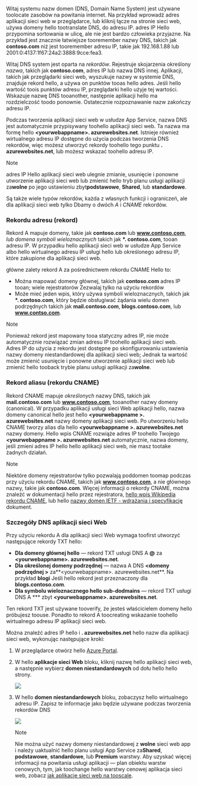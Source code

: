 Witaj systemu nazw domen (DNS, Domain Name System) jest używane toolocate zasobów na powitania internet. Na przykład wprowadź adres aplikacji sieci web w przeglądarce, lub kliknij łącze na stronie sieci web, używa domeny hello tootranslate DNS, do adresu IP. adres IP Hello przypomina sortowania w ulicę, ale nie jest bardzo człowieka przyjazne. Na przykład jest znacznie łatwiejsze tooremember nazwy DNS, takich jak **contoso.com** niż jest tooremember adresu IP, takie jak 192.168.1.88 lub 2001:0:4137:1f67:24a2:3888:9cce:fea3.

Witaj DNS system jest oparta na *rekordów*. Rejestruje skojarzenia określony *nazwa*, takich jak **contoso.com**, adres IP lub nazwa DNS innej. Aplikacji, takich jak przeglądarki sieci web, wyszukuje nazwy w systemie DNS, znajduje rekord hello, a używa on punktów tooas hello adres. Jeśli hello wartość toois punktów adresu IP, przeglądarki hello użyje tej wartości. Wskazuje nazwę DNS tooanother, następnie aplikacji hello ma rozdzielczość toodo ponownie. Ostatecznie rozpoznawanie nazw zakończy adresu IP.

Podczas tworzenia aplikacji sieci web w usłudze App Service, nazwa DNS jest automatycznie przypisywany toohello aplikacji sieci web. Ta nazwa ma formę hello  **&lt;yourwebappname&gt;. azurewebsites.net**. Istnieje również wirtualnego adresu IP dostępne do użycia podczas tworzenia DNS rekordów, więc możesz utworzyć rekordy toohello tego punktu **. azurewebsites.net**, lub możesz wskazać toohello adresu IP.

> [!NOTE]
> adres IP Hello aplikacji sieci web ulegnie zmianie, usunięcie i ponowne utworzenie aplikacji sieci web lub zmienić hello tryb planu usługi aplikacji za**wolne** po jego ustawieniu zbyt**podstawowe**, **Shared**, lub **standardowe**.
> 
> 

Są także wiele typów rekordów, każda z własnych funkcji i ograniczeń, ale dla aplikacji sieci web tylko Dbamy o dwóch *A* i *CNAME* rekordów.

### <a name="address-record-a-record"></a>Rekordu adresu (rekord)
Rekord A mapuje domeny, takie jak **contoso.com** lub **www.contoso.com**, *lub domena symboli wieloznacznych* takich jak  **\*. contoso.com**, tooan adresu IP. W przypadku hello aplikacji sieci web w usłudze App Service albo hello wirtualnego adresu IP usługi hello lub określonego adresu IP, które zakupione dla aplikacji sieci web.

główne zalety rekord A za pośrednictwem rekordu CNAME Hello to:

* Można mapować domeny głównej, takich jak **contoso.com** adres IP tooan; wiele rejestratorów Zezwalaj tylko na użyciu rekordów
* Może mieć jeden wpis, który używa symboli wieloznacznych, takich jak  **\*. contoso.com**, który będzie obsługiwać żądania wielu domen podrzędnych takich jak **mail.contoso.com**,  **blogs.contoso.com**, lub **www.contso.com**.

> [!NOTE]
> Ponieważ rekord jest mapowany tooa statyczny adres IP, nie może automatycznie rozwiązać zmian adresu IP toohello aplikacji sieci web. Adres IP do użycia z rekordu jest dostępne po skonfigurowaniu ustawienia nazwy domeny niestandardowej dla aplikacji sieci web; Jednak ta wartość może zmienić usunięcie i ponowne utworzenie aplikacji sieci web lub zmienić hello tooback trybie planu usługi aplikacji za**wolne**.
> 
> 

### <a name="alias-record-cname-record"></a>Rekord aliasu (rekordu CNAME)
Rekord CNAME mapuje *określonych* nazwy DNS, takich jak **mail.contoso.com** lub **www.contoso.com**, tooanother nazwy domeny (canonical). W przypadku aplikacji usługi sieci Web aplikacji hello, nazwa domeny canonical hello jest hello  **&lt;yourwebappname >. azurewebsites.net** nazwy domeny aplikacji sieci web. Po utworzeniu hello CNAME tworzy alias dla hello  **&lt;yourwebappname >. azurewebsites.net** nazwy domeny. Hello wpis CNAME rozwiąże adres IP toohello Twojego  **&lt;yourwebappname >. azurewebsites.net** automatycznie, nazwa domeny, jeśli zmieni adres IP hello hello aplikacji sieci web, nie masz tootake żadnych działań.

> [!NOTE]
> Niektóre domeny rejestratorów tylko pozwalają poddomen toomap podczas przy użyciu rekordu CNAME, takich jak **www.contoso.com**, a nie głównego nazwy, takie jak **contoso.com**. Więcej informacji o rekordy CNAME, można znaleźć w dokumentacji hello przez rejestratora, <a href="http://en.wikipedia.org/wiki/CNAME_record">hello wpis Wikipedia rekordu CNAME</a>, lub hello <a href="http://tools.ietf.org/html/rfc1035">nazwy domen IETF - wdrażania i specyfikację</a> dokument.
> 
> 

### <a name="web-app-dns-specifics"></a>Szczegóły DNS aplikacji sieci Web
Przy użyciu rekordu A dla aplikacji sieci Web wymaga toofirst utworzyć następujące rekordy TXT hello:

* **Dla domeny głównej hello** — rekord TXT usługi DNS A  **@**  za  **&lt;yourwebappname&gt;. azurewebsites.net**.
* **Dla określonej domeny podrzędnej** — nazwa A DNS  **&lt;domeny podrzędnej >** za**&lt;yourwebappname&gt;. azurewebsites.net**. Na przykład **blogi** Jeśli hello rekord jest przeznaczony dla **blogs.contoso.com**.
* **Dla symbolu wieloznacznego hello sub-dodmains** — rekord TXT usługi DNS A *** zbyt  **&lt;yourwebappname&gt;. azurewebsites.net**.

Ten rekord TXT jest używane tooverify, że jesteś właścicielem domeny hello próbujesz toouse. Ponadto to rekord A toocreating wskazanie toohello wirtualnego adresu IP aplikacji sieci web.

Można znaleźć adres IP hello i **. azurewebsites.net** hello nazw dla aplikacji sieci web, wykonując następujące kroki:

1. W przeglądarce otwórz hello [Azure Portal](https://portal.azure.com).
2. W hello **aplikacje sieci Web** bloku, kliknij nazwę hello aplikacji sieci web, a następnie wybierz **domen niestandardowych** od dołu hello hello strony.
   
    ![](./media/custom-dns-web-site/dncmntask-cname-6.png)
3. W hello **domen niestandardowych** bloku, zobaczysz hello wirtualnego adresu IP. Zapisz te informacje jako będzie używane podczas tworzenia rekordów DNS
   
    ![](./media/custom-dns-web-site/virtual-ip-address.png)
   
   > [!NOTE]
   > Nie można użyć nazwy domeny niestandardowej z **wolne** sieci web app i należy uaktualnić hello planu usługi App Service za**Shared**, **podstawowe**, **standardowe**, lub **Premium** warstwy. Aby uzyskać więcej informacji na powitania usługi aplikacji — plan obiektu warstw cenowych, tym, jak toochange hello warstwy cenowej aplikacja sieci web, zobacz [jak aplikacje sieci web na tooscale](../articles/app-service-web/web-sites-scale.md).
   > 
   > 

